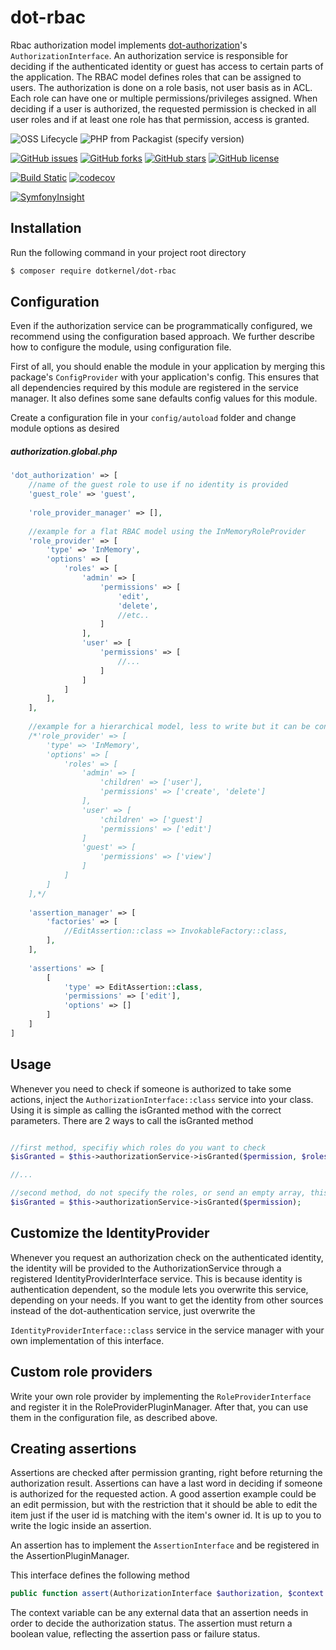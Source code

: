 # dot-rbac

Rbac authorization model implements [dot-authorization](https://github.com/dotkernel/dot-authorization)'s `AuthorizationInterface`. An authorization service is responsible for deciding if the authenticated identity or guest has access to certain parts of the application.
The RBAC model defines roles that can be assigned to users. The authorization is done on a role basis, not user basis as in ACL.
Each role can have one or multiple permissions/privileges assigned. When deciding if a user is authorized, the requested permission is checked in all user roles and if at least one role has that permission, access is granted.

![OSS Lifecycle](https://img.shields.io/osslifecycle/dotkernel/dot-rbac)
![PHP from Packagist (specify version)](https://img.shields.io/packagist/php-v/dotkernel/dot-rbac/3.5.1)

[![GitHub issues](https://img.shields.io/github/issues/dotkernel/dot-rbac)](https://github.com/dotkernel/dot-rbac/issues)
[![GitHub forks](https://img.shields.io/github/forks/dotkernel/dot-rbac)](https://github.com/dotkernel/dot-rbac/network)
[![GitHub stars](https://img.shields.io/github/stars/dotkernel/dot-rbac)](https://github.com/dotkernel/dot-rbac/stargazers)
[![GitHub license](https://img.shields.io/github/license/dotkernel/dot-rbac)](https://github.com/dotkernel/dot-rbac/blob/3.0/LICENSE.md)

[![Build Static](https://github.com/dotkernel/dot-rbac/actions/workflows/static-analysis.yml/badge.svg?branch=3.0)](https://github.com/dotkernel/dot-rbac/actions/workflows/static-analysis.yml)
[![codecov](https://codecov.io/gh/dotkernel/dot-rbac/graph/badge.svg?token=GCK6C92N83)](https://codecov.io/gh/dotkernel/dot-rbac)

[![SymfonyInsight](https://insight.symfony.com/projects/ce0cfbb2-7e97-427b-b394-531ff5be13d6/big.svg)](https://insight.symfony.com/projects/ce0cfbb2-7e97-427b-b394-531ff5be13d6)

## Installation

Run the following command in your project root directory

```bash
$ composer require dotkernel/dot-rbac
```

## Configuration

Even if the authorization service can be programmatically configured, we recommend using the configuration based approach.
We further describe how to configure the module, using configuration file.

First of all, you should enable the module in your application by merging this package's `ConfigProvider` with your application's config.
This ensures that all dependencies required by this module are registered in the service manager. It also defines some sane defaults config values for this module.

Create a configuration file in your `config/autoload` folder and change module options as desired

##### authorization.global.php
```php
'dot_authorization' => [
    //name of the guest role to use if no identity is provided
    'guest_role' => 'guest',
    
    'role_provider_manager' => [],
    
    //example for a flat RBAC model using the InMemoryRoleProvider
    'role_provider' => [
        'type' => 'InMemory',
        'options' => [
            'roles' => [
                'admin' => [
                    'permissions' => [
                        'edit',
                        'delete',
                        //etc..
                    ]
                ],
                'user' => [
                    'permissions' => [
                        //...
                    ]
                ]
            ]
        ],
    ],
    
    //example for a hierarchical model, less to write but it can be confusing sometimes
    /*'role_provider' => [
        'type' => 'InMemory',
        'options' => [
            'roles' => [
                'admin' => [
                    'children' => ['user'],
                    'permissions' => ['create', 'delete']
                ],
                'user' => [
                    'children' => ['guest']
                    'permissions' => ['edit']
                ]
                'guest' => [
                    'permissions' => ['view']
                ]
            ]
        ]
    ],*/
    
    'assertion_manager' => [
        'factories' => [
            //EditAssertion::class => InvokableFactory::class,
        ],
    ],
    
    'assertions' => [
        [
            'type' => EditAssertion::class,
            'permissions' => ['edit'],
            'options' => []
        ]
    ]
]
```

## Usage

Whenever you need to check if someone is authorized to take some actions, inject the `AuthorizationInterface::class` service into your class.
Using it is simple as calling the isGranted method with the correct parameters. There are 2 ways to call the isGranted method
```php

//first method, specifiy which roles do you want to check
$isGranted = $this->authorizationService->isGranted($permission, $roles);

//...

//second method, do not specify the roles, or send an empty array, this will check if the authenticated identity has permission
$isGranted = $this->authorizationService->isGranted($permission);

```

## Customize the IdentityProvider

Whenever you request an authorization check on the authenticated identity, the identity will be provided to the AuthorizationService through a registered IdentityProviderInterface service.
This is because identity is authentication dependent, so the module lets you overwrite this service, depending on your needs.
If you want to get the identity from other sources instead of the dot-authentication service, just overwrite the 

`IdentityProviderInterface::class` service in the service manager with your own implementation of this interface.


## Custom role providers

Write your own role provider by implementing the `RoleProviderInterface` and register it in the RoleProviderPluginManager.
After that, you can use them in the configuration file, as described above.

## Creating assertions

Assertions are checked after permission granting, right before returning the authorization result.
Assertions can have a last word in deciding if someone is authorized for the requested action.
A good assertion example could be an edit permission, but with the restriction that it should be able to edit the item just if the user id is matching with the item's owner id.
It is up to you to write the logic inside an assertion.

An assertion has to implement the `AssertionInterface` and be registered in the AssertionPluginManager.

This interface defines the following method

```php
public function assert(AuthorizationInterface $authorization, $context = null);
```

The context variable can be any external data that an assertion needs in order to decide the authorization status.
The assertion must return a boolean value, reflecting the assertion pass or failure status.
